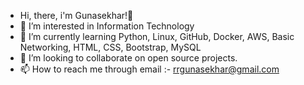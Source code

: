- Hi, there, i'm Gunasekhar!👋 
- 👀 I’m interested in Information Technology 
- 🌱 I’m currently learning Python, Linux, GitHub, Docker, AWS, Basic Networking, HTML, CSS, Bootstrap, MySQL
- 💞️ I’m looking to collaborate on open source projects.
- 📫 How to reach me through email :- rrgunasekhar@gmail.com 

<!---
guna7222/guna7222 is a ✨ special ✨ repository because its `README.md` (this file) appears on your GitHub profile.
You can click the Preview link to take a look at your changes.
--->
